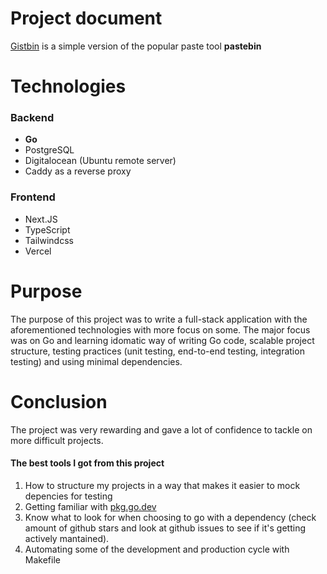 # Project document

[Gistbin](https://gistbin.vercel.app) is a simple version of the popular paste tool **pastebin**

# Technologies

### Backend

- **Go**
- PostgreSQL
- Digitalocean (Ubuntu remote server)
- Caddy as a reverse proxy

### Frontend

- Next.JS
- TypeScript
- Tailwindcss
- Vercel

# Purpose

The purpose of this project was to write a full-stack application with the aforementioned technologies with more focus on some. The major focus was on Go and learning idomatic way of writing Go code, scalable project structure, testing practices (unit testing, end-to-end testing, integration testing) and using minimal dependencies.

# Conclusion

The project was very rewarding and gave a lot of confidence to tackle on more difficult projects.

#### The best tools I got from this project

1. How to structure my projects in a way that makes it easier to mock depencies for testing
2. Getting familiar with [pkg.go.dev](pkg.go.dev)
3. Know what to look for when choosing to go with a dependency (check amount of github stars and look at github issues to see if it's getting actively mantained).
4. Automating some of the development and production cycle with Makefile
